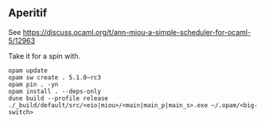 Aperitif
--------

See https://discuss.ocaml.org/t/ann-miou-a-simple-scheduler-for-ocaml-5/12963

Take it for a spin with.

```
opam update
opam sw create . 5.1.0~rc3
opam pin . -yn
opam install . --deps-only
dune build --profile release
./_build/default/src/<eio|miou>/<main|main_p|main_s>.exe ~/.opam/<big-switch>
```